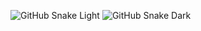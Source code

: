 ![GitHub Snake Light](https://github.com/denislanin/denislanin/blob/output/github-snake.svg#gh-light-mode-only)
![GitHub Snake Dark](https://github.com/denislanin/denislanin/blob/output/github-snake-dark.svg#gh-dark-mode-only)
